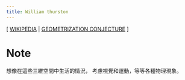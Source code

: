 ```yaml
---
title: William thurston
---
```


[ [WIKIPEDIA](https://en.wikipedia.org/wiki/William_Thurston)
| [GEOMETRIZATION CONJECTURE](https://en.wikipedia.org/wiki/Geometrization_conjecture)
]

# Note

想像在這些三維空間中生活的情況，
考慮視覺和運動，等等各種物理現象。
